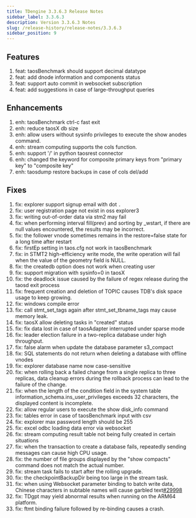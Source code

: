 ```yaml
---
title: TDengine 3.3.6.3 Release Notes
sidebar_label: 3.3.6.3
description: Version 3.3.6.3 Notes
slug: /release-history/release-notes/3.3.6.3
sidebar_position: 9
---
```


## Features

  1. feat: taosBenchmark should support decimal datatype
  2. feat: add dnode information and components status
  3. feat: support auto commit in websocket subscription
  4. feat: add suggestions in case of large-throughput queries

## Enhancements

  1. enh: taosBenchmark ctrl-c fast exit
  2. enh: reduce taosX db size
  3. enh: allow users without sysinfo privileges to execute the show anodes command.
  4. enh: stream computing supports the cols function.
  5. enh: support '/' in python taosrest connector
  6. enh: changed the keyword for composite primary keys from "primary key" to "composite key"
  7. enh: taosdump restore backups in case of cols del/add

## Fixes

  1. fix: explorer support signup email with dot `.`
  2. fix: user registration page not exist in oss explorer3
  3. fix: writing out-of-order data via stm2 may fail
  4. fix: when performing interval fill(prev) and sorting by _wstart, if there are null values encountered, the results may be incorrect.
  5. fix: the follower vnode sometimes remains in the restore=false state for a long time after restart
  6. fix: firstEp setting in taos.cfg not work in taosBenchmark
  7. fix: in STMT2 high-efficiency write mode, the write operation will fail when the value of the geometry field is NULL.
  8. fix: the createdb option does not work when creating user
  9. fix: support migration with sysinfo=0 in taosX
 10. fix: the deadlock issue caused by the failure of regex release during the taosd exit process
 11. fix: frequent creation and deletion of TOPIC causes TDB's disk space usage to keep growing.
 12. fix: windows compile error
 13. fix: call stmt_set_tags again after stmt_set_tbname_tags may cause memory leak.
 14. fix: taosX allow deleting tasks in "created" status
 15. fix: fix data lost in case of taosAdapter interrupted under sparse mode
 16. fix: leader election failure in a two-replica database under high throughput.
 17. fix: false alarm when update the database parameter s3_compact
 18. fix: SQL statements do not return when deleting a database with offline vnodes
 19. fix: explorer database name now case-sensitive
 20. fix: when rolling back a failed change from a single replica to three replicas, data cleanup errors during the rollback process can lead to the failure of the change.
 21. fix: when the length of the condition field in the system table information_schema.ins_user_privileges exceeds 32 characters, the displayed content is incomplete.
 22. fix: allow regular users to execute the show disk_info command
 23. fix: tables error in case of taosBenchmark input with csv
 24. fix: explorer max password length should be 255
 25. fix: excel odbc loading data error via websocket
 26. fix: stream computing result table not being fully created in certain situations
 27. fix: when the transaction to create a database fails, repeatedly sending messages can cause high CPU usage.
 28. fix: the number of file groups displayed by the "show compacts" command does not match the actual number.
 29. fix: stream task fails to start after the rolling upgrade.
 30. fix: the checkpointBackupDir being too large in the stream task.
 31. fix: when using Websocket parameter binding to batch write data, Chinese characters in subtable names will cause garbled text[#29998](https://github.com/taosdata/TDengine/issues/29998)
 32. fix: TDgpt may yield abnormal results when running on the ARM64 platform.
 33. fix: ftmt binding failure followed by re-binding causes a crash.
